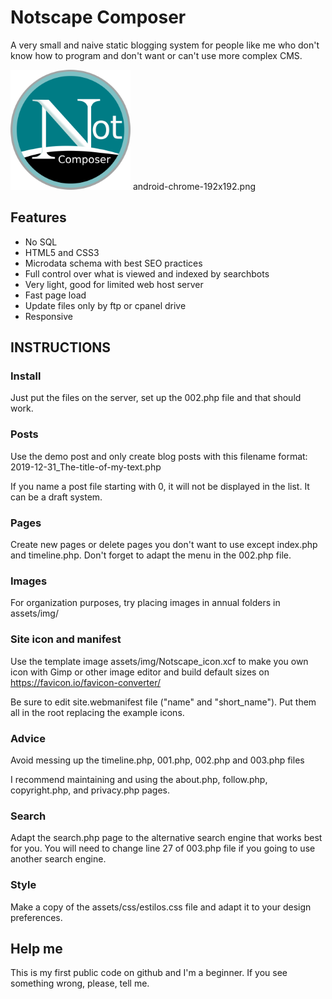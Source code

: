# Notscape Composer
A very small and naive static blogging system for people like me who don't know how to program and don't want or can't use more complex CMS.

![icon sample](android-chrome-192x192.png "icon sample")
android-chrome-192x192.png

## Features

- No SQL
- HTML5 and CSS3
- Microdata schema with best SEO practices
- Full control over what is viewed and indexed by searchbots
- Very light, good for limited web host server
- Fast page load
- Update files only by ftp or cpanel drive
- Responsive

## INSTRUCTIONS

### Install
Just put the files on the server, set up the 002.php file and that should work.

### Posts
Use the demo post and only create blog posts with this filename format: 2019-12-31_The-title-of-my-text.php

If you name a post file starting with 0, it will not be displayed in the list. It can be a draft system.

### Pages
Create new pages or delete pages you don't want to use except index.php and timeline.php. Don't forget to adapt the menu in the 002.php file.

### Images
For organization purposes, try placing images in annual folders in assets/img/

### Site icon and manifest
Use the template image assets/img/Notscape_icon.xcf to make you own icon with Gimp or other image editor and build default sizes on https://favicon.io/favicon-converter/

Be sure to edit site.webmanifest file ("name" and "short_name"). Put them all in the root replacing the example icons.

### Advice
Avoid messing up the timeline.php, 001.php, 002.php and 003.php files

I recommend maintaining and using the about.php, follow.php, copyright.php, and privacy.php pages.

### Search
Adapt the search.php page to the alternative search engine that works best for you. You will need to change line 27 of 003.php file if you going to use another search engine.

### Style
Make a copy of the assets/css/estilos.css file and adapt it to your design preferences.

## Help me
This is my first public code on github and I'm a beginner. If you see something wrong, please, tell me.
